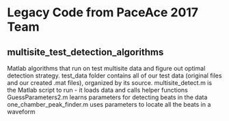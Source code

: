 # Legacy Code from PaceAce 2017 Team

## multisite_test_detection_algorithms
Matlab algorithms that run on test multisite data and figure out optimal detection strategy. 
test_data folder contains all of our test data (original files and our created .mat files), organized by its source. 
multisite_detect.m is the Matlab script to run - it loads data and calls helper functions
GuessParameters2.m learns parameters for detecting beats in the data
one_chamber_peak_finder.m uses parameters to locate all the beats in a waveform

